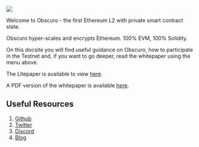 <p style="text-align: left;" class="build">
    <img src="assets\images\build-with-encryption.jpg">
</p>

Welcome to Obscuro - the first Ethereum L2 with private smart contract state. 

Obscuro hyper-scales and encrypts Ethereum. 100% EVM, 100% Solidity.

On this docsite you will find useful guidance on Obscuro, how to participate in the Testnet and, if you want to go deeper, read the whitepaper using the menu above. 

The Litepaper is available to view [here](https://obscu.ro/litepaper).

A PDF version of the whitepaper is available [here](https://whitepaper.obscu.ro/assets/images/obscuro-whitepaper-0-10-0.pdf).


## Useful Resources

1.  [Github](https://github.com/ten-protocol/go-ten)
2.  [Twitter](https://twitter.com/obscuronet/)
3.  [Discord](https://discord.gg/7pkKv2Tyfn)
4.  [Blog](https://medium.com/obscuro-labs)
